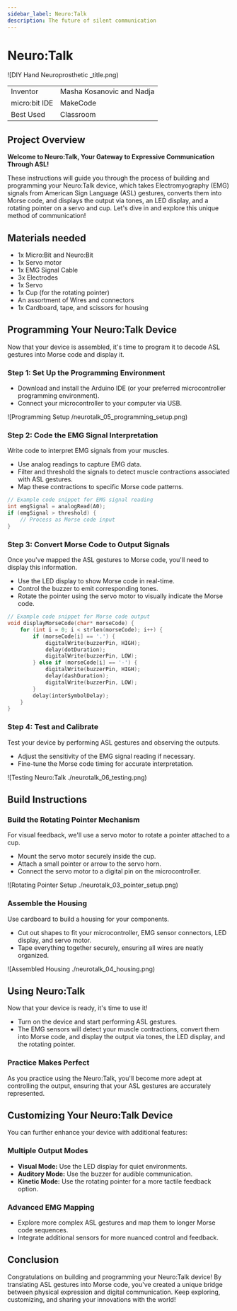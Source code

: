 ```yaml
---
sidebar_label: Neuro:Talk
description: The future of silent communication
---
```


#  Neuro:Talk #
![DIY Hand Neuroprosthetic _title.png)

|     |       |
|--------------|--------------
| Inventor     | 	Masha Kosanovic and Nadja
| micro:bit IDE     | MakeCode
| Best Used    | Classroom 

## Project Overview
**Welcome to Neuro:Talk, Your Gateway to Expressive Communication Through ASL!**

These instructions will guide you through the process of building and programming your Neuro:Talk device, which takes Electromyography (EMG) signals from American Sign Language (ASL) gestures, converts them into Morse code, and displays the output via tones, an LED display, and a rotating pointer on a servo and cup. Let's dive in and explore this unique method of communication!

## Materials needed
- 1x Micro:Bit and Neuro:Bit
- 1x Servo motor
- 1x EMG Signal Cable
- 3x Electrodes
- 1x Servo
- 1x Cup (for the rotating pointer)
- An assortment of Wires and connectors
- 1x Cardboard, tape, and scissors for housing

## Programming Your Neuro:Talk Device

Now that your device is assembled, it's time to program it to decode ASL gestures into Morse code and display it.

### Step 1: Set Up the Programming Environment

- Download and install the Arduino IDE (or your preferred microcontroller programming environment).
- Connect your microcontroller to your computer via USB.

![Programming Setup /neurotalk_05_programming_setup.png)

### Step 2: Code the EMG Signal Interpretation

Write code to interpret EMG signals from your muscles.

- Use analog readings to capture EMG data.
- Filter and threshold the signals to detect muscle contractions associated with ASL gestures.
- Map these contractions to specific Morse code patterns.

```cpp
// Example code snippet for EMG signal reading
int emgSignal = analogRead(A0);
if (emgSignal > threshold) {
    // Process as Morse code input
}
```

### Step 3: Convert Morse Code to Output Signals

Once you've mapped the ASL gestures to Morse code, you'll need to display this information.

- Use the LED display to show Morse code in real-time.
- Control the buzzer to emit corresponding tones.
- Rotate the pointer using the servo motor to visually indicate the Morse code.

```cpp
// Example code snippet for Morse code output
void displayMorseCode(char* morseCode) {
    for (int i = 0; i < strlen(morseCode); i++) {
        if (morseCode[i] == '.') {
            digitalWrite(buzzerPin, HIGH);
            delay(dotDuration);
            digitalWrite(buzzerPin, LOW);
        } else if (morseCode[i] == '-') {
            digitalWrite(buzzerPin, HIGH);
            delay(dashDuration);
            digitalWrite(buzzerPin, LOW);
        }
        delay(interSymbolDelay);
    }
}
```

### Step 4: Test and Calibrate

Test your device by performing ASL gestures and observing the outputs.

- Adjust the sensitivity of the EMG signal reading if necessary.
- Fine-tune the Morse code timing for accurate interpretation.

![Testing Neuro:Talk ./neurotalk_06_testing.png)

## Build Instructions

### Build the Rotating Pointer Mechanism

For visual feedback, we'll use a servo motor to rotate a pointer attached to a cup.

- Mount the servo motor securely inside the cup.
- Attach a small pointer or arrow to the servo horn.
- Connect the servo motor to a digital pin on the microcontroller.

![Rotating Pointer Setup ./neurotalk_03_pointer_setup.png)

### Assemble the Housing

Use cardboard to build a housing for your components.

- Cut out shapes to fit your microcontroller, EMG sensor connectors, LED display, and servo motor.
- Tape everything together securely, ensuring all wires are neatly organized.

![Assembled Housing ./neurotalk_04_housing.png)


## Using Neuro:Talk

Now that your device is ready, it's time to use it!

- Turn on the device and start performing ASL gestures.
- The EMG sensors will detect your muscle contractions, convert them into Morse code, and display the output via tones, the LED display, and the rotating pointer.

### Practice Makes Perfect

As you practice using the Neuro:Talk, you'll become more adept at controlling the output, ensuring that your ASL gestures are accurately represented.


## Customizing Your Neuro:Talk Device

You can further enhance your device with additional features:

### Multiple Output Modes

- **Visual Mode:** Use the LED display for quiet environments.
- **Auditory Mode:** Use the buzzer for audible communication.
- **Kinetic Mode:** Use the rotating pointer for a more tactile feedback option.

### Advanced EMG Mapping

- Explore more complex ASL gestures and map them to longer Morse code sequences.
- Integrate additional sensors for more nuanced control and feedback.


## Conclusion

Congratulations on building and programming your Neuro:Talk device! By translating ASL gestures into Morse code, you've created a unique bridge between physical expression and digital communication. Keep exploring, customizing, and sharing your innovations with the world!
